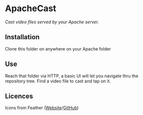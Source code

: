 # ApacheCast

_Cast video files served by your Apache server._

## Installation

Clone this folder on anywhere on your Apache folder

## Use

Reach that folder via HTTP, a basic UI will let you navigate thru the repository tree.
Find a video file to cast and tap on it.

## Licences

Icons from Feather ([Website](https://feathericons.com/)/[GitHub](https://github.com/feathericons/feather))
